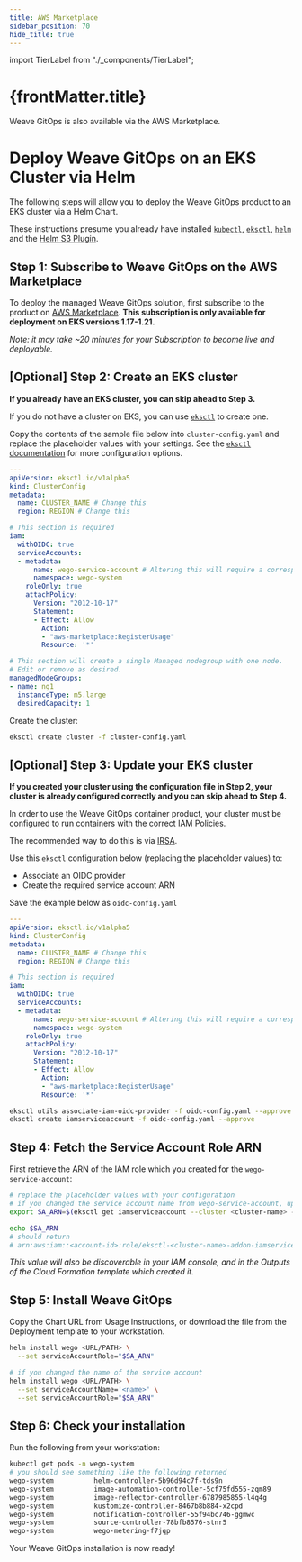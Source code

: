 ```yaml
---
title: AWS Marketplace
sidebar_position: 70
hide_title: true
---
```


import TierLabel from "./_components/TierLabel";

<h1>
  {frontMatter.title} <TierLabel tiers="Core" />
</h1>


Weave GitOps is also available via the AWS Marketplace. 

# Deploy Weave GitOps on an EKS Cluster via Helm

The following steps will allow you to deploy the Weave GitOps product to an EKS cluster via a Helm Chart.

These instructions presume you already have installed [`kubectl`](https://kubernetes.io/docs/tasks/tools/install-kubectl/),
[`eksctl`](https://github.com/weaveworks/eksctl), [`helm`](https://github.com/helm/helm) and
the [Helm S3 Plugin](https://github.com/hypnoglow/helm-s3).

## Step 1: Subscribe to Weave GitOps on the AWS Marketplace

To deploy the managed Weave GitOps solution, first subscribe to the product on [AWS Marketplace](https://aws.amazon.com/marketplace/pp/prodview-vkn2wejad2ix4).
**This subscription is only available for deployment on EKS versions 1.17-1.21.**

_Note: it may take ~20 minutes for your Subscription to become live and deployable._

## [Optional] Step 2: Create an EKS cluster

**If you already have an EKS cluster, you can skip ahead to Step 3.**

If you do not have a cluster on EKS, you can use [`eksctl`](https://github.com/weaveworks/eksctl) to create one.

Copy the contents of the sample file below into `cluster-config.yaml` and replace the placeholder values with your settings.
See the [`eksctl` documentation](https://eksctl.io/) for more configuration options.

```yaml
---
apiVersion: eksctl.io/v1alpha5
kind: ClusterConfig
metadata:
  name: CLUSTER_NAME # Change this
  region: REGION # Change this

# This section is required
iam:
  withOIDC: true
  serviceAccounts:
  - metadata:
      name: wego-service-account # Altering this will require a corresponding change in a later command
      namespace: wego-system
    roleOnly: true
    attachPolicy:
      Version: "2012-10-17"
      Statement:
      - Effect: Allow
        Action:
        - "aws-marketplace:RegisterUsage"
        Resource: '*'

# This section will create a single Managed nodegroup with one node.
# Edit or remove as desired.
managedNodeGroups:
- name: ng1
  instanceType: m5.large
  desiredCapacity: 1
```

Create the cluster:

```bash
eksctl create cluster -f cluster-config.yaml
```

## [Optional] Step 3: Update your EKS cluster

**If you created your cluster using the configuration file in Step 2, your cluster is
already configured correctly and you can skip ahead to Step 4.**

In order to use the Weave GitOps container product,
your cluster must be configured to run containers with the correct IAM Policies.

The recommended way to do this is via [IRSA](https://aws.amazon.com/blogs/opensource/introducing-fine-grained-iam-roles-service-accounts/).

Use this `eksctl` configuration below (replacing the placeholder values) to:
- Associate an OIDC provider
- Create the required service account ARN

Save the example below as `oidc-config.yaml`
```yaml
---
apiVersion: eksctl.io/v1alpha5
kind: ClusterConfig
metadata:
  name: CLUSTER_NAME # Change this
  region: REGION # Change this

# This section is required
iam:
  withOIDC: true
  serviceAccounts:
  - metadata:
      name: wego-service-account # Altering this will require a corresponding change in a later command
      namespace: wego-system
    roleOnly: true
    attachPolicy:
      Version: "2012-10-17"
      Statement:
      - Effect: Allow
        Action:
        - "aws-marketplace:RegisterUsage"
        Resource: '*'

```

```bash
eksctl utils associate-iam-oidc-provider -f oidc-config.yaml --approve
eksctl create iamserviceaccount -f oidc-config.yaml --approve
```

## Step 4: Fetch the Service Account Role ARN
First retrieve the ARN of the IAM role which you created for the `wego-service-account`:

```bash
# replace the placeholder values with your configuration
# if you changed the service account name from wego-service-account, update that in the command
export SA_ARN=$(eksctl get iamserviceaccount --cluster <cluster-name> --region <region> | awk '/wego-service-account/ {print $3}')

echo $SA_ARN
# should return
# arn:aws:iam::<account-id>:role/eksctl-<cluster-name>-addon-iamserviceaccount-xxx-Role1-1N41MLVQEWUOF
```

_This value will also be discoverable in your IAM console, and in the Outputs of the Cloud Formation
template which created it._

## Step 5: Install Weave GitOps

Copy the Chart URL from Usage Instructions, or download the file from the Deployment template to your workstation.

```bash
helm install wego <URL/PATH> \
  --set serviceAccountRole="$SA_ARN"

# if you changed the name of the service account
helm install wego <URL/PATH> \
  --set serviceAccountName='<name>' \
  --set serviceAccountRole="$SA_ARN"
```

## Step 6: Check your installation

Run the following from your workstation:

```bash
kubectl get pods -n wego-system
# you should see something like the following returned
wego-system          helm-controller-5b96d94c7f-tds9n                    1/1     Running   0          53s
wego-system          image-automation-controller-5cf75fd555-zqm89        1/1     Running   0          53s
wego-system          image-reflector-controller-6787985855-l4q4g         1/1     Running   0          53s
wego-system          kustomize-controller-8467b8b884-x2cpd               1/1     Running   0          53s
wego-system          notification-controller-55f94bc746-ggmwc            1/1     Running   0          53s
wego-system          source-controller-78bfb8576-stnr5                   1/1     Running   0          53s
wego-system          wego-metering-f7jqp                                 1/1     Running   0          53s
```

Your Weave GitOps installation is now ready!

